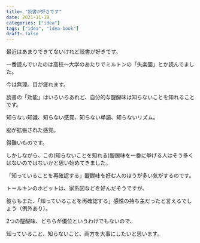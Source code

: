 ```yaml
---
title: "読書が好きです"
date: 2021-11-19
categories: ["idea"]
tags: ["idea", "idea-book"]
draft: false
---
```


最近はあまりできてないけれど読書が好きです。

一番読んでいたのは高校〜大学のあたりでミルトンの「失楽園」とか読んでました。

今は無理。目が疲れます。

読書の「効能」はいろいろあれど、自分的な醍醐味は知らないことを知れることです。

知らない知識、知らない感覚、知らない単語、知らないリズム。

脳が拡張された感覚。

得難いものです。

しかしながら、この(知らないことを知れる)醍醐味を一番に挙げる人はそう多くはないのではないかと思い始めてきました。

「知っていることを再確認する」醍醐味を好む人のほうが多い気がするのです。

トールキンのホビットは、家系図などを好んだそうですが、

彼らもまた、「知っていることを再確認する」感性の持ち主だったと言えるでしょう（例外あり）。

2つの醍醐味、どちらが優位というわけでもないので、

知っていること、知らないこと、両方を大事にしたいと思います。
